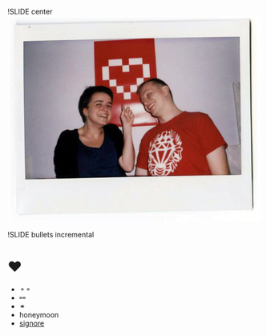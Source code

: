 !SLIDE center
![Rails Girls](rg.jpg)

!SLIDE bullets incremental
# ♥
* ⚬⚬
* ⚯
* ⚭
* honeymoon
* [signore](https://github.com/chastell/signore)
